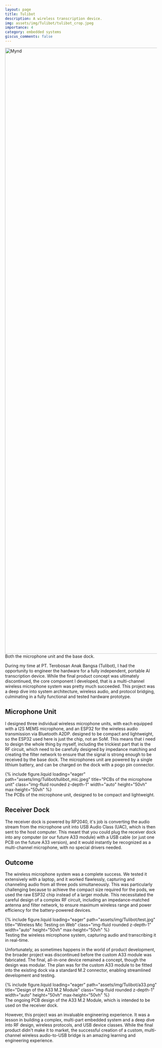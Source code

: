 ```yaml
---
layout: page
title: Tulibot
description: A wireless transcription device.
img: assets/img/Tulibot/tulibot_crop.jpeg
importance: 4
category: embedded systems
giscus_comments: false
---
```


<div class="text-center">
    <img src="{{ 'assets/img/Tulibot/tulibot_crop.jpeg' | relative_url }}" alt="Mynd" class="img-fluid" style="height: 50vh; object-fit: contain;">
</div>
<div class="caption">
    Both the microphone unit and the base dock.
</div>

During my time at PT. Terobosan Anak Bangsa (Tulibot), I had the opportunity to engineer the hardware for a fully independent, portable AI transcription device. While the final product concept was ultimately discontinued, the core component I developed, that is a multi-channel wireless microphone system was pretty much succeeded. This project was a deep dive into system architecture, wireless audio, and protocol bridging, culminating in a fully functional and tested hardware prototype.

## Microphone Unit

I designed three individual wireless microphone units, with each equipped with a I2S MEMS microphone, and an ESP32 for the wireless audio transmission via Bluetooth A2DP. designed to be compact and lightweight, so the ESP32 used here is just the chip, not an SoM. This means that i need to design the whole thing by myself, including the trickiest part that is the RF circuit, which need to be carefully designed by impedance matching and creating the filter network to ensure that the signal is strong enough to be received by the base dock. The microphones unit are powered by a single lithium battery, and can be charged on the dock with a pogo pin connector.

<div class="row mt-4 justify-content-center">
    <div class="col-md text-center">
        {% include figure.liquid loading="eager" path="assets/img/Tulibot/tulibot_mic.jpeg" title="PCBs of the microphone unit" class="img-fluid rounded z-depth-1" width="auto" height="50vh" max-height="50vh" %}
    </div>
</div>
<div class="caption">
    The PCBs of the microphone unit, designed to be compact and lightweight.
</div>

## Receiver Dock

The receiver dock is powered by RP2040, it's job is converting the audio stream from the microphone unit into USB Audio Class (UAC), which is then sent to the host computer. This meant that you could plug the receiver dock into any computer (or our future A33 module) with a USB cable (or just one PCB on the future A33 version), and it would instantly be recognized as a multi-channel microphone, with no special drivers needed.

## Outcome
The wireless microphone system was a complete success. We tested it extensively with a laptop, and it worked flawlessly, capturing and channeling audio from all three pods simultaneously. This was particularly challenging because to achieve the compact size required for the pods, we used the raw ESP32 chip instead of a larger module. This necessitated the careful design of a complex RF circuit, including an impedance-matched antenna and filter network, to ensure maximum wireless range and power efficiency for the battery-powered devices.


<div class="row mt-4 justify-content-center">
    <div class="col-md text-center">
        {% include figure.liquid loading="eager" path="assets/img/Tulibot/test.jpg" title="Wireless Mic Testing on Web" class="img-fluid rounded z-depth-1" width="auto" height="50vh" max-height="50vh" %}
    </div>
</div>
<div class="caption">
    Testing the wireless microphone system, capturing audio and transcribing it in real-time.
</div>

Unfortunately, as sometimes happens in the world of product development, the broader project was discontinued before the custom A33 module was fabricated. The final, all-in-one device remained a concept, though the design was modular. The plan was for the custom A33 module to be fitted into the existing dock via a standard M.2 connector, enabling streamlined development and testing.

<div class="row mt-4 justify-content-center">
    <div class="col-md text-center">
        {% include figure.liquid loading="eager" path="assets/img/Tulibot/a33.png" title="Design of the A33 M.2 Module" class="img-fluid rounded z-depth-1" width="auto" height="50vh" max-height="50vh" %}
    </div>
</div>
<div class="caption">
    The ongoing PCB design of the A33 M.2 Module, which is intended to be used on the receiver dock.
</div>

However, this project was an invaluable engineering experience. It was a lesson in building a complex, multi-part embedded system and a deep dive into RF design, wireless protocols, and USB device classes. While the final product didn't make it to market, the successful creation of a custom, multi-channel wireless audio-to-USB bridge is an amazing learning and engineering experience.